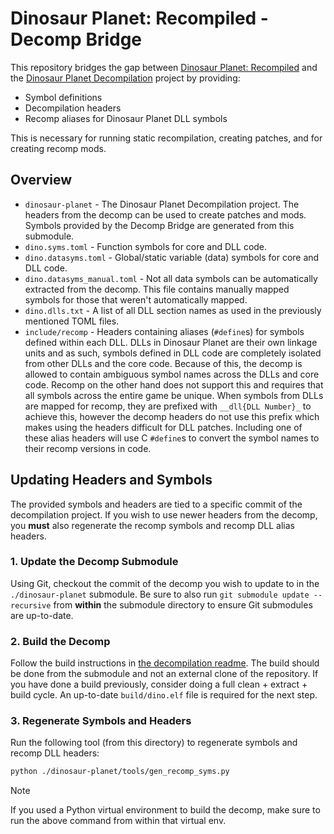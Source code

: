 # Dinosaur Planet: Recompiled - Decomp Bridge
This repository bridges the gap between [Dinosaur Planet: Recompiled](https://github.com/DinosaurPlanetRecomp/dino-recomp) and the [Dinosaur Planet Decompilation](https://github.com/zestydevy/dinosaur-planet) project by providing:

- Symbol definitions
- Decompilation headers
- Recomp aliases for Dinosaur Planet DLL symbols

This is necessary for running static recompilation, creating patches, and for creating recomp mods.

## Overview
- `dinosaur-planet` - The Dinosaur Planet Decompilation project. The headers from the decomp can be used to create patches and mods. Symbols provided by the Decomp Bridge are generated from this submodule.
- `dino.syms.toml` - Function symbols for core and DLL code.
- `dino.datasyms.toml` - Global/static variable (data) symbols for core and DLL code.
- `dino.datasyms_manual.toml` - Not all data symbols can be automatically extracted from the decomp. This file contains manually mapped symbols for those that weren't automatically mapped.
- `dino.dlls.txt` - A list of all DLL section names as used in the previously mentioned TOML files.
- `include/recomp` - Headers containing aliases (`#define`s) for symbols defined within each DLL. DLLs in Dinosaur Planet are their own linkage units and as such, symbols defined in DLL code are completely isolated from other DLLs and the core code. Because of this, the decomp is allowed to contain ambiguous symbol names across the DLLs and core code. Recomp on the other hand does not support this and requires that all symbols across the entire game be unique. When symbols from DLLs are mapped for recomp, they are prefixed with `__dll{DLL Number}_` to achieve this, however the decomp headers do not use this prefix which makes using the headers difficult for DLL patches. Including one of these alias headers will use C `#define`s to convert the symbol names to their recomp versions in code.

## Updating Headers and Symbols
The provided symbols and headers are tied to a specific commit of the decompilation project. If you wish to use newer headers from the decomp, you **must** also regenerate the recomp symbols and recomp DLL alias headers.

### 1. Update the Decomp Submodule
Using Git, checkout the commit of the decomp you wish to update to in the `./dinosaur-planet` submodule. Be sure to also run `git submodule update --recursive` from **within** the submodule directory to ensure Git submodules are up-to-date.

### 2. Build the Decomp
Follow the build instructions in [the decompilation readme](./dinosaur-planet/README.md). The build should be done from the submodule and not an external clone of the repository. If you have done a build previously, consider doing a full clean + extract + build cycle. An up-to-date `build/dino.elf` file is required for the next step.

### 3. Regenerate Symbols and Headers
Run the following tool (from this directory) to regenerate symbols and recomp DLL headers:
```bash
python ./dinosaur-planet/tools/gen_recomp_syms.py
```

> [!NOTE]
> If you used a Python virtual environment to build the decomp, make sure to run the above command from within that virtual env.
